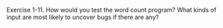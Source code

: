 Exercise 1-11. How would you test the word count program? What kinds of input are most
likely to uncover bugs if there are any? 